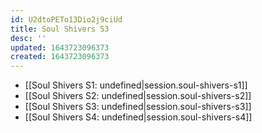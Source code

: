 ```yaml
---
id: U2dtoPETo13Dio2j9ciUd
title: Soul Shivers S3
desc: ''
updated: 1643723096373
created: 1643723096373
---
```


- [[Soul Shivers S1: undefined|session.soul-shivers-s1]]
- [[Soul Shivers S2: undefined|session.soul-shivers-s2]]
- [[Soul Shivers S3: undefined|session.soul-shivers-s3]]
- [[Soul Shivers S4: undefined|session.soul-shivers-s4]]
